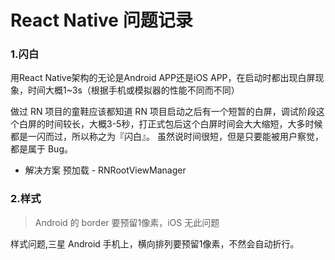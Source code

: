 # React Native 问题记录
### 1.闪白
用React Native架构的无论是Android APP还是iOS APP，在启动时都出现白屏现象，时间大概1~3s（根据手机或模拟器的性能不同而不同）

做过 RN 项目的童鞋应该都知道 RN 项目启动之后有一个短暂的白屏，调试阶段这个白屏的时间较长，大概3-5秒，打正式包后这个白屏时间会大大缩短，大多时候都是一闪而过，所以称之为『闪白』。
虽然说时间很短，但是只要能被用户察觉，都是属于 Bug。

- 解决方案 
预加载 - RNRootViewManager


### 2.样式
>Android 的 border 要预留1像素，iOS 无此问题

样式问题,三星 Android 手机上，横向排列要预留1像素，不然会自动折行。

